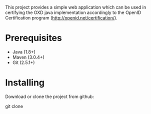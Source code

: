 This project provides a simple web application which can be used in certifying the OXD java implementation accordingly to the OpenID Certification program (http://openid.net/certification/). 

# Prerequisites

- Java (1.8+)
- Maven (3.0.4+)
- Git (2.5.1+)

# Installing
Download or clone the project from github:

git clone

